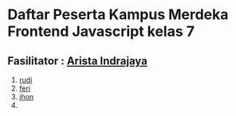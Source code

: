 # Daftar Peserta Kampus Merdeka Frontend Javascript kelas 7

## Fasilitator : [Arista Indrajaya](https://github.com/aindrajaya)

1. [rudi](https://github.com/rudi)
2. [feri](https://github.com/alfajri23)
3. [jhon](https://github.com/jhonmicc)
4.
